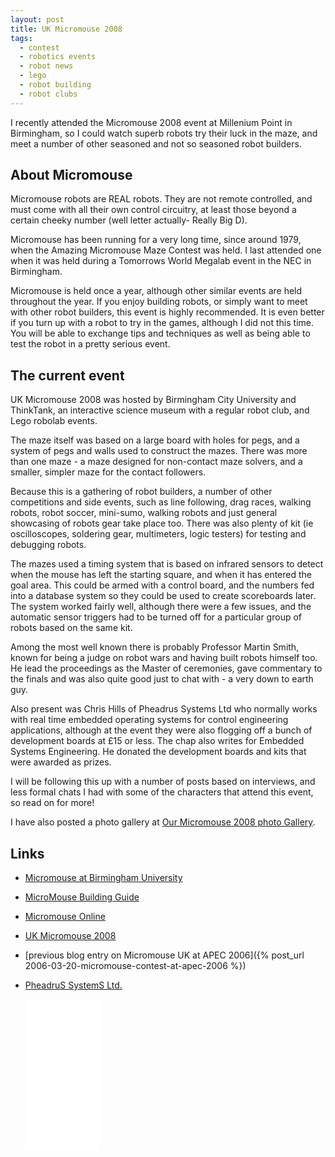 ```yaml
---
layout: post
title: UK Micromouse 2008
tags:
  - contest
  - robotics events
  - robot news
  - lego
  - robot building
  - robot clubs
---
```


I recently attended the Micromouse 2008 event at Millenium Point in Birmingham, so I could watch superb robots try their luck in the maze, and meet a number of other seasoned and not so seasoned robot builders.

## About Micromouse

Micromouse robots are REAL robots. They are not remote controlled, and must come with all their own control circuitry, at least those beyond a certain cheeky number (well letter actually- Really Big D).

Micromouse has been running for a very long time, since around 1979, when the Amazing Micromouse Maze Contest was held. I last attended one when it was held during a Tomorrows World Megalab event in the NEC in Birmingham.

Micromouse is held once a year, although other similar events are held throughout the year. If you enjoy building robots, or simply want to meet with other robot builders, this event is highly recommended. It is even better if you turn up with a robot to try in the games, although I did not this time. You will be able to exchange tips and techniques as well as being able to test the robot in a pretty serious event.

## The current event

UK Micromouse 2008 was hosted by Birmingham City University and ThinkTank, an interactive science museum with a regular robot club, and Lego robolab events.

The maze itself was based on a large board with holes for pegs, and a system of pegs and walls used to construct the mazes. There was more than one maze - a maze designed for non-contact maze solvers, and a smaller, simpler maze for the contact followers.

Because this is a gathering of robot builders, a number of other competitions and side events, such as line following, drag races, walking robots, robot soccer, mini-sumo, walking robots and just general showcasing of robots gear take place too. There was also plenty of kit (ie oscilloscopes, soldering gear, multimeters, logic testers) for testing and debugging robots.

The mazes used a timing system that is based on infrared sensors to detect when the mouse has left the starting square, and when it has entered the goal area. This could be armed with a control board, and the numbers fed into a database system so they could be used to create scoreboards later. The system worked fairly well, although there were a few issues, and the automatic sensor triggers had to be turned off for a particular group of robots based on the same kit.

Among the most well known there is probably Professor Martin Smith, known for being a judge on robot wars and having built robots himself too. He lead the proceedings as the Master of ceremonies, gave commentary to the finals and was also quite good just to chat with - a very down to earth guy.

Also present was Chris Hills of Pheadrus Systems Ltd who normally works with real time embedded operating systems for control engineering applications, although at the event they were also flogging off a bunch of development boards at £15 or less. The chap also writes for Embedded Systems Engineering. He donated the development boards and kits that were awarded as prizes.

I will be following this up with a number of posts based on interviews, and less formal chats I had with some of the characters that attend this event, so read on for more!

I have also posted a photo gallery at [Our Micromouse 2008 photo Gallery](/galleries/gallery-25-micromouse-2008).

## Links

- [Micromouse at Birmingham University](https://www.bcu.ac.uk/engineering/news-events/micromouse/home)
- [MicroMouse Building Guide](https://micromouseguideforbeginners.wordpress.com)
- [Micromouse Online](http://www.micromouseonline.com/)
- [UK Micromouse 2008](http://www.micromouseonline.com/2008/06/29/uk-micromouse-competition-2008/)
- [previous blog entry on Micromouse UK at APEC 2006]({% post_url 2006-03-20-micromouse-contest-at-apec-2006 %})
- [PheadruS SystemS Ltd.](http://www.phaedsys.com)

  <iframe style="width:120px;height:240px;" marginwidth="0" marginheight="0" scrolling="no" frameborder="0" src="//ws-eu.amazon-adsystem.com/widgets/q?ServiceVersion=20070822&amp;OneJS=1&amp;Operation=GetAdHtml&amp;MarketPlace=GB&amp;source=ss&amp;ref=as_ss_li_til&amp;ad_type=product_link&amp;tracking_id=orionrobots-21&amp;language=en_GB&amp;marketplace=amazon&amp;region=GB&amp;placement=B082WD5YV9&amp;asins=B082WD5YV9&amp;linkId=e40e6e6802507d8646f3131923f1dea1&amp;show_border=true&amp;link_opens_in_new_window=true">
  </iframe>

  <!-- lego mindstorms review 2021 -->
